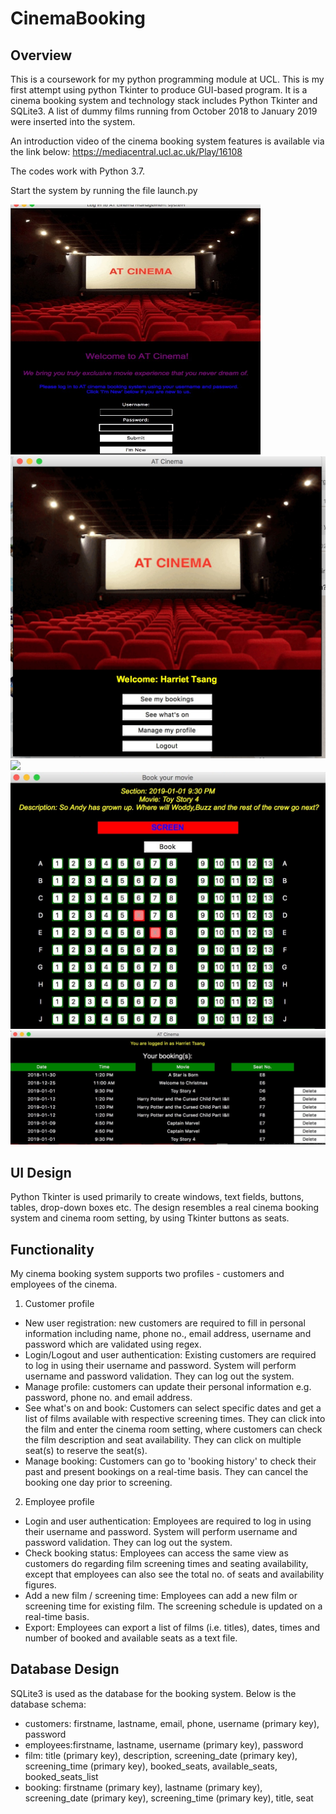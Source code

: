# CinemaBooking

## Overview
This is a coursework for my python programming module at UCL. This is my first attempt using python Tkinter to produce GUI-based program. It is a cinema booking system and technology stack includes Python Tkinter and SQLite3. A list of dummy films running from October 2018 to January 2019 were inserted into the system.

An introduction video of the cinema booking system features is available via the link below:
https://mediacentral.ucl.ac.uk/Play/16108

The codes work with Python 3.7.

Start the system by running the file launch.py

<div class="sceenshot">
<img src="https://github.com/annietsang23/CinemaBooking/blob/master/screenshots/login.jpeg" "hspace="5" width="400" height="400">
<img src="https://github.com/annietsang23/CinemaBooking/blob/master/screenshots/contentpage.jpeg" "hspace="5">
<img src="https://github.com/annietsang23/CinemaBooking/blob/master/screenshots/sceeningtime.jpeg" "hspace="5">
<img src="https://github.com/annietsang23/CinemaBooking/blob/master/screenshots/bookseat.jpeg" "hspace="5">
<img src="https://github.com/annietsang23/CinemaBooking/blob/master/screenshots/bookinghistory.jpeg" "hspace="5"> 
</div>


## UI Design
Python Tkinter is used primarily to create windows, text fields, buttons, tables, drop-down boxes etc. The design resembles a real cinema booking system and cinema room setting, by using Tkinter buttons as seats.

## Functionality
My cinema booking system supports two profiles - customers and employees of the cinema. 
1. Customer profile
- New user registration: new customers are required to fill in personal information including name, phone no., email address, username and password which are validated using regex. 
- Login/Logout and user authentication: Existing customers are required to log in using their username and password. System will perform username and password validation. They can log out the system.
- Manage profile: customers can update their personal information e.g. password, phone no. and email address.
- See what's on and book: Customers can select specific dates and get a list of films available with respective screening times. They can click into the film and enter the cinema room setting, where customers can check the film description and seat availability. They can click on multiple seat(s) to reserve the seat(s).
- Manage booking: Customers can go to 'booking history' to check their past and present bookings on a real-time basis. They can cancel the booking one day prior to screening.

2. Employee profile
- Login and user authentication: Employees are required to log in using their username and password. System will perform username and password validation. They can log out the system.
- Check booking status: Employees can access the same view as customers do regarding film screening times and seating availability, except that employees can also see the total no. of seats and availability figures.
- Add a new film / screening time: Employees can add a new film or screening time for existing film. The screening schedule is updated on a real-time basis.
- Export: Employees can export a list of films (i.e. titles), dates, times and number of booked and available seats as a text file.

## Database Design
SQLite3 is used as the database for the booking system. Below is the database schema:
- customers: firstname, lastname, email, phone, username (primary key), password
- employees:firstname, lastname, username (primary key), password
- film: title (primary key), description, screening_date (primary key), screening_time (primary key), booked_seats, available_seats, booked_seats_list 
- booking: firstname (primary key), lastname (primary key), screening_date (primary key), screening_time (primary key), title, seat

